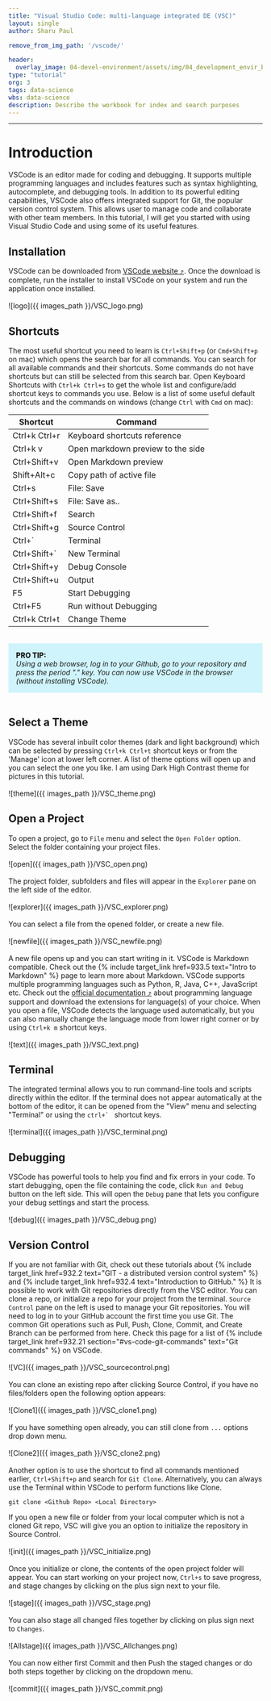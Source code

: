 ```yaml
---
title: "Visual Studio Code: multi-language integrated DE (VSC)"
layout: single
author: Sharu Paul

remove_from_img_path: '/vscode/'

header:
  overlay_image: 04-devel-environment/assets/img/04_development_envir_banner.png
type: "tutorial"
org: 3
tags: data-science
wbs: data-science
description: Describe the workbook for index and search purposes
---
```






---


# Introduction

VSCode is an editor made for coding and debugging. It supports multiple programming languages and includes features such as syntax highlighting, autocomplete, and debugging tools. In addition to its powerful editing capabilities, VSCode also offers integrated support for Git, the popular version control system. This allows user to manage code and collaborate with other team members. In this tutorial, I will get you started with using Visual Studio Code and using some of its useful features. <br>

## Installation
VSCode can be downloaded from <a href="https://code.visualstudio.com/download" target="_blank">VSCode website ⤴</a>. Once the download is complete, run the installer to install VSCode on your system and run the application once installed. <br>
<br>
![logo]({{ images_path }}/VSC_logo.png)


## Shortcuts
The most useful shortcut you need to learn is `Ctrl+Shift+p` (or `Cmd+Shift+p` on mac) which opens the search bar for all commands. You can search for all available commands and their shortcuts. Some commands do not have shortcuts but can still be selected from this search bar. Open Keyboard Shortcuts with `Ctrl+k Ctrl+s` to get the whole list and configure/add shortcut keys to commands you use. Below is a list of some useful default shortcuts and the commands on windows (change `Ctrl` with `Cmd` on mac):
<br>
<table>
<thead><tr><th>Shortcut</th><th>Command</th></tr></thead><tbody>
 <tr><td><blockcode>Ctrl+k Ctrl+r</blockcode></td><td>Keyboard shortcuts reference</td></tr>
 <tr><td><blockcode>Ctrl+k v</blockcode></td><td>Open markdown preview to the side</td></tr>
  <tr><td><blockcode>Ctrl+Shift+v</blockcode></td><td>Open Markdown preview</td></tr>
 <tr><td><blockcode>Shift+Alt+c </blockcode></td><td>Copy path of active file</td></tr>
 <tr><td><blockcode>Ctrl+s</blockcode></td><td>File: Save</td></tr>
 <tr><td><blockcode>Ctrl+Shift+s</blockcode></td><td>File: Save as..</td></tr>
  <tr><td><blockcode>Ctrl+Shift+f</blockcode></td><td>Search</td></tr>
 <tr><td><blockcode>Ctrl+Shift+g</blockcode></td><td>Source Control</td></tr>
  <tr><td><blockcode>Ctrl+`</blockcode></td><td>Terminal</td></tr>  <tr><td><blockcode>Ctrl+Shift+`</blockcode></td><td>New Terminal</td></tr>
 <tr><td><blockcode>Ctrl+Shift+y</blockcode></td><td>Debug Console</td></tr>
  <tr><td><blockcode>Ctrl+Shift+u</blockcode></td><td>Output</td></tr>
  <tr><td><blockcode>F5</blockcode></td><td>Start Debugging</td></tr>
  <tr><td><blockcode>Ctrl+F5</blockcode></td><td>Run without Debugging</td></tr>  
  <tr><td><blockcode>Ctrl+k Ctrl+t</blockcode></td><td>Change Theme</td></tr>
</tbody></table>
<br>

<div style="background: #cff4fc; padding: 15px;">
<span style="font-weight:800;">PRO TIP:</span>
<br><span style="font-style:italic;">
Using a web browser, log in to your Github, go to your repository and press the period "." key. You can now use VSCode in the browser (without installing VSCode).
</span>
</div><br>

## Select a Theme
VSCode has several inbuilt color themes (dark and light background) which can be selected by pressing `Ctrl+k Ctrl+t` shortcut keys or from the 'Manage' icon at lower left corner. A list of theme options will open up and you can select the one you like. I am using Dark High Contrast theme for pictures in this tutorial. <br>
<br>
![theme]({{ images_path }}/VSC_theme.png)
<br>

## Open a Project
To open a project, go to `File` menu and select the `Open Folder` option. Select the folder containing your project files. <br>
<br>
![open]({{ images_path }}/VSC_open.png) <br>
<br>
The project folder, subfolders and files will appear in the `Explorer` pane on the left side of the editor. <br>
<br>
![explorer]({{ images_path }}/VSC_explorer.png) <br>
<br>
You can select a file from the opened folder, or create a new file. <br>
<br>
![newfile]({{ images_path }}/VSC_newfile.png) <br>
<br>
A new file opens up and you can start writing in it. VSCode is Markdown compatible. Check out the {% include target_link href=933.5 text="Intro to Markdown" %} page to learn more about Markdown. VSCode supports multiple programming languages such as Python, R, Java, C++, JavaScript etc. Check out the <a href="https://code.visualstudio.com/docs/languages/overview" target="_blank">official documentation ⤴</a> about programming language support and download the extensions for language(s) of your choice. When you open a file, VSCode detects the language used automatically, but you can also manually change the language mode from lower right corner or by using `Ctrl+k m` shortcut keys. <br>
<br>
![text]({{ images_path }}/VSC_text.png)
<br>

## Terminal
The integrated terminal allows you to run command-line tools and scripts directly within the editor. If the terminal does not appear automatically at the bottom of the editor, it can be opened from the "View" menu and selecting "Terminal" or using the  ``ctrl+` `` shortcut keys. <br>
<br>
![terminal]({{ images_path }}/VSC_terminal.png)
<br>

## Debugging
VSCode has powerful tools to help you find and fix errors in your code. To start debugging, open the file containing the code, click `Run and Debug` button on the left side. This will open the `Debug` pane that lets you configure your debug settings and start the process. <br>
<br>
![debug]({{ images_path }}/VSC_debug.png)
<br>

## Version Control
If you are not familiar with Git, check out these tutorials about {% include target_link href=932.2 text="GIT - a distributed version control system" %} and {% include target_link href=932.4 text="Introduction to GitHub." %} It is possible to work with Git repositories directly from the VSC editor. You can clone a repo, or initialize a repo for your project from the terminal. `Source Control` pane on the left is used to manage your Git repositories. You will need to log in to your GitHub account the first time you use Git. The common Git operations such as Pull, Push, Clone, Commit, and Create Branch can be performed from here. Check this page for a list of {% include target_link href=932.21 section="#vs-code-git-commands" text="Git commands" %} on VSCode. <br>
<br>
![VC]({{ images_path }}/VSC_sourcecontrol.png) <br>
<br>
You can clone an existing repo after clicking Source Control, if you have no files/folders open the following option appears: <br>
<br>
![Clone1]({{ images_path }}/VSC_clone1.png) <br>
<br>
If you have something open already, you can still clone from `...` options drop down menu. <br>
<br>
![Clone2]({{ images_path }}/VSC_clone2.png) <br>
<br>
Another option is to use the shortcut to find all commands mentioned earlier, `Ctrl+Shift+p` and search for `Git Clone`. Alternatively, you can always use the Terminal within VSCode to perform functions like Clone.

```
git clone <Github Repo> <Local Directory>
```

If you open a new file or folder from your local computer which is not a cloned Git repo, VSC will give you an option to initialize the repository in Source Control. <br>
<br>
![init]({{ images_path }}/VSC_initialize.png) <br>
<br>
Once you initialize or clone, the contents of the open project folder will appear. You can start working on your project now, `Ctrl+s` to save progress, and stage changes by clicking on the plus sign next to your file. <br>
<br>
![stage]({{ images_path }}/VSC_stage.png) <br>
<br>
You can also stage all changed files together by clicking on plus sign next to `Changes`. <br>
<br>
![Allstage]({{ images_path }}/VSC_Allchanges.png) <br>
<br>
You can now either first Commit and then Push the staged changes or do both steps together by clicking on the dropdown menu. <br>
<br>
![commit]({{ images_path }}/VSC_commit.png)
<br>
